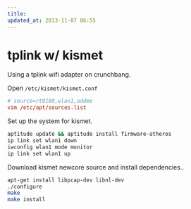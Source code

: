 ```yaml
---
title: 
updated_at: 2013-11-07 06:55
---
```


# tplink w/ kismet

Using a tplink wifi adapter on crunchbang.

Open `/etc/kismet/kismet.conf`

```conf
# source=rt8180,wlan1,addme
vim /etc/apt/sources.list
```

Set up the system for kismet.

```bash
aptitude update && aptitude install firmware-atheros
ip link set wlan1 down
iwconfig wlan1 mode monitor
ip link set wlan1 up
```

Download kismet newcore source and install dependencies..

```bash
apt-get install libpcap-dev libnl-dev
./configure
make 
make install
```


